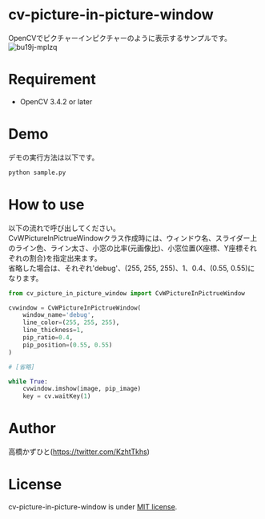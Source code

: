 # cv-picture-in-picture-window
OpenCVでピクチャーインピクチャーのように表示するサンプルです。<br>
![bu19j-mplzq](https://user-images.githubusercontent.com/37477845/99147752-c70f9780-26c6-11eb-8bf5-4f9bc73d8dc5.gif)

# Requirement 
* OpenCV 3.4.2 or later

# Demo
デモの実行方法は以下です。
```bash
python sample.py
```

# How to use
以下の流れで呼び出してください。<br>
CvWPictureInPictrueWindowクラス作成時には、ウィンドウ名、スライダー上のライン色、ライン太さ、小窓の比率(元画像比)、小窓位置(X座標、Y座標それぞれの割合)を指定出来ます。<br>
省略した場合は、それぞれ'debug'、(255, 255, 255)、1、0.4、(0.55, 0.55)になります。

```python
from cv_picture_in_picture_window import CvWPictureInPictrueWindow

cvwindow = CvWPictureInPictrueWindow(
    window_name='debug',
    line_color=(255, 255, 255),
    line_thickness=1,
    pip_ratio=0.4,
    pip_position=(0.55, 0.55)
)

# [省略]

while True:
    cvwindow.imshow(image, pip_image)
    key = cv.waitKey(1)
```

# Author
高橋かずひと(https://twitter.com/KzhtTkhs)
 
# License 
cv-picture-in-picture-window is under [MIT license](https://en.wikipedia.org/wiki/MIT_License).
